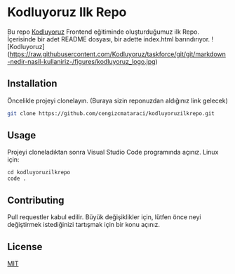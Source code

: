 # Kodluyoruz Ilk Repo
Bu repo [Kodluyoruz](https://www.kodluyoruz.org) Frontend eğitiminde oluşturduğumuz ilk Repo. İçerisinde bir adet README dosyası, bir adette index.html barındırıyor.
! [Kodluyoruz] (https://raw.githubusercontent.com/Kodluyoruz/taskforce/git/git/markdown-nedir-nasil-kullaniriz-/figures/kodluyoruz_logo.jpg)
## Installation
Öncelikle projeyi clonelayın. (Buraya sizin reponuzdan aldığınız link gelecek)
```bash
git clone https://github.com/cengizcmataraci/kodluyoruzilkrepo.git
```
## Usage
Projeyi cloneladıktan sonra Visual Studio Code programında açınız.
Linux için:
```linux
cd kodluyoruzilkrepo
code .
```
## Contributing
Pull requestler kabul edilir. Büyük değişiklikler için, lütfen önce neyi değiştirmek istediğinizi tartışmak için bir konu açınız.
## License
[MIT](https://choosealicense.com/licenses/mit/)
